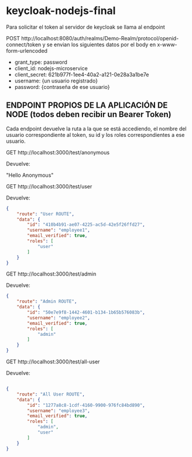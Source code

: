 # keycloak-nodejs-final

Para solicitar el token al servidor de keycloak se llama al endpoint 

POST http://localhost:8080/auth/realms/Demo-Realm/protocol/openid-connect/token
y se envian los siguientes datos por el body en x-www-form-urlencoded

- grant_type: password
- client_id: nodejs-microservice
- client_secret: 621b977f-1ee4-40a2-a121-0e28a3a1be7e
- username: {un usuario registrado}
- password: {contraseña de ese usuario}

## ENDPOINT PROPIOS DE LA APLICACIÓN DE NODE (todos deben recibir un Bearer Token)

Cada endpoint devuelve la ruta a la que se está accediendo, el nombre del usuario correspondiente al token, su id y los roles correspondientes a ese usuario.

GET http://localhost:3000/test/anonymous

Devuelve: 

"Hello Anonymous"

GET http://localhost:3000/test/user 

Devuelve:
```json
{
    "route": "User ROUTE",
    "data": {
        "id": "410b4b91-ae07-4225-ac5d-42e5f26ffd27",
        "username": "employee1",
        "email_verified": true,
        "roles": [
            "user"
        ]
    }
}
```

GET http://localhost:3000/test/admin

Devuelve: 
```json
{ 
    "route": "Admin ROUTE",
    "data": {
        "id": "50e7e9f8-1442-4601-b134-1b65b576083b",
        "username": "employee2",
        "email_verified": true,
        "roles": [
            "admin"
        ]
    }
}

```


GET http://localhost:3000/test/all-user

Devuelve: 
```json

{
    "route": "All User ROUTE",
    "data": {
        "id": "1277a8c8-1cdf-4160-9900-976fc84bd890",
        "username": "employee3",
        "email_verified": true,
        "roles": [
            "admin",
            "user"
        ]
    }
}

```
